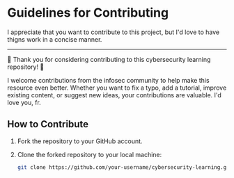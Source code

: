 # Guidelines for Contributing

I appreciate that you want to contribute to this project, but I'd love to have thigns work in a concise manner.

<hr>

🎉 Thank you for considering contributing to this cybersecurity learning repository! 🎉

I welcome contributions from the infosec community to help make this resource even better. Whether you want to fix a typo, add a tutorial, improve existing content, or suggest new ideas, your contributions are valuable. I'd love you, fr.

## How to Contribute

1. Fork the repository to your GitHub account.
2. Clone the forked repository to your local machine:

   ```bash
   git clone https://github.com/your-username/cybersecurity-learning.git
